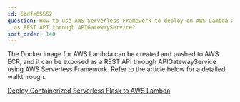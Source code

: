 ```yaml
---
id: 6bdfe65552
question: How to use AWS Serverless Framework to deploy on AWS Lambda and expose it
  as REST API through APIGatewayService?
sort_order: 140
---
```


The Docker image for AWS Lambda can be created and pushed to AWS ECR, and it can be exposed as a REST API through APIGatewayService using AWS Serverless Framework. Refer to the article below for a detailed walkthrough.

[Deploy Containerized Serverless Flask to AWS Lambda](https://medium.com/hoonio/deploy-containerized-serverless-flask-to-aws-lambda-c0eb87c1404d)